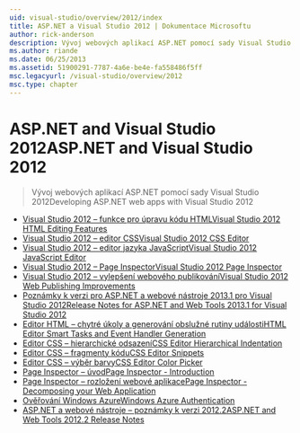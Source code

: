 ```yaml
---
uid: visual-studio/overview/2012/index
title: ASP.NET a Visual Studio 2012 | Dokumentace Microsoftu
author: rick-anderson
description: Vývoj webových aplikací ASP.NET pomocí sady Visual Studio 2012
ms.author: riande
ms.date: 06/25/2013
ms.assetid: 51900291-7787-4a6e-be4e-fa558486f5ff
msc.legacyurl: /visual-studio/overview/2012
msc.type: chapter
---
```

<a name="aspnet-and-visual-studio-2012"></a><span data-ttu-id="ecea1-103">ASP.NET and Visual Studio 2012</span><span class="sxs-lookup"><span data-stu-id="ecea1-103">ASP.NET and Visual Studio 2012</span></span>
====================
> <span data-ttu-id="ecea1-104">Vývoj webových aplikací ASP.NET pomocí sady Visual Studio 2012</span><span class="sxs-lookup"><span data-stu-id="ecea1-104">Developing ASP.NET web apps with Visual Studio 2012</span></span>


- [<span data-ttu-id="ecea1-105">Visual Studio 2012 – funkce pro úpravu kódu HTML</span><span class="sxs-lookup"><span data-stu-id="ecea1-105">Visual Studio 2012 HTML Editing Features</span></span>](visual-studio-2012-html-editing-features.md)
- [<span data-ttu-id="ecea1-106">Visual Studio 2012 – editor CSS</span><span class="sxs-lookup"><span data-stu-id="ecea1-106">Visual Studio 2012 CSS Editor</span></span>](visual-studio-2012-css-editor.md)
- [<span data-ttu-id="ecea1-107">Visual Studio 2012 – editor jazyka JavaScript</span><span class="sxs-lookup"><span data-stu-id="ecea1-107">Visual Studio 2012 JavaScript Editor</span></span>](visual-studio-2012-javascript-editor.md)
- [<span data-ttu-id="ecea1-108">Visual Studio 2012 – Page Inspector</span><span class="sxs-lookup"><span data-stu-id="ecea1-108">Visual Studio 2012 Page Inspector</span></span>](visual-studio-2012-page-inspector.md)
- [<span data-ttu-id="ecea1-109">Visual Studio 2012 – vylepšení webového publikování</span><span class="sxs-lookup"><span data-stu-id="ecea1-109">Visual Studio 2012 Web Publishing Improvements</span></span>](visual-studio-2012-web-publishing-improvements.md)
- [<span data-ttu-id="ecea1-110">Poznámky k verzi pro ASP.NET a webové nástroje 2013.1 pro Visual Studio 2012</span><span class="sxs-lookup"><span data-stu-id="ecea1-110">Release Notes for ASP.NET and Web Tools 2013.1 for Visual Studio 2012</span></span>](aspnet-and-web-tools-20131-for-visual-studio-2012.md)
- [<span data-ttu-id="ecea1-111">Editor HTML – chytré úkoly a generování obslužné rutiny události</span><span class="sxs-lookup"><span data-stu-id="ecea1-111">HTML Editor Smart Tasks and Event Handler Generation</span></span>](visual-studio-vnext-videos-html-editor-smart-tasks-and-event-handler-generation.md)
- [<span data-ttu-id="ecea1-112">Editor CSS – hierarchické odsazení</span><span class="sxs-lookup"><span data-stu-id="ecea1-112">CSS Editor Hierarchical Indentation</span></span>](visual-studio-vnext-videos-css-editor-hierarchical-indentation.md)
- [<span data-ttu-id="ecea1-113">Editor CSS – fragmenty kódu</span><span class="sxs-lookup"><span data-stu-id="ecea1-113">CSS Editor Snippets</span></span>](visual-studio-vnext-videos-css-editor-snippets.md)
- [<span data-ttu-id="ecea1-114">Editor CSS – výběr barvy</span><span class="sxs-lookup"><span data-stu-id="ecea1-114">CSS Editor Color Picker</span></span>](visual-studio-vnext-videos-css-editor-color-picker.md)
- [<span data-ttu-id="ecea1-115">Page Inspector – úvod</span><span class="sxs-lookup"><span data-stu-id="ecea1-115">Page Inspector - Introduction</span></span>](visual-studio-vnext-videos-page-inspector-introduction.md)
- [<span data-ttu-id="ecea1-116">Page Inspector – rozložení webové aplikace</span><span class="sxs-lookup"><span data-stu-id="ecea1-116">Page Inspector - Decomposing your Web Application</span></span>](visual-studio-vnext-videos-page-inspector-decomposing-your-web-application.md)
- [<span data-ttu-id="ecea1-117">Ověřování Windows Azure</span><span class="sxs-lookup"><span data-stu-id="ecea1-117">Windows Azure Authentication</span></span>](windows-azure-authentication.md)
- [<span data-ttu-id="ecea1-118">ASP.NET a webové nástroje – poznámky k verzi 2012.2</span><span class="sxs-lookup"><span data-stu-id="ecea1-118">ASP.NET and Web Tools 2012.2 Release Notes</span></span>](aspnet-and-web-tools-20122-release-notes-rtw.md)
